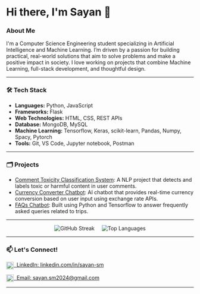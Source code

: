 # Hi there, I'm Sayan 👋

### About Me
I'm a Computer Science Engineering student specializing in Artificial Intelligence and Machine Learning. I’m driven by a passion for building practical, real-world solutions that aim to solve problems and make a positive impact in society. I love working on projects that combine Machine Learning, full-stack development, and thoughtful design.

---

### 🛠️ Tech Stack
- **Languages:** Python, JavaScript  
- **Frameworks:** Flask  
- **Web Technologies:** HTML, CSS, REST APIs  
- **Database:** MongoDB, MySQL  
- **Machine Learning:** Tensorflow, Keras, scikit-learn, Pandas, Numpy, Spacy, Pytorch  
- **Tools:** Git, VS Code, Jupyter notebook, Postman  

---

### 🗂️ Projects

- [Comment Toxicity Classification System](https://github.com/Sayan-Mondal2022/comment_toxicity_classifier.git): A NLP project that detects and labels toxic or harmful content in user comments.  
- [Currency Converter Chatbot](https://github.com/Sayan-Mondal2022/currency_converter.git): AI chatbot that provides real-time currency conversion based on user input using exchange rate APIs.  
- [FAQs Chatbot](https://github.com/Sayan-Mondal2022/faqs_chatbot.git): Built using Python and Tensorflow to answer frequently asked queries related to trips.  

---

<p align="center">
  <img src="https://github-readme-streak-stats.herokuapp.com?user=Sayan-Mondal2022&theme=tokyonight" alt="GitHub Streak" />
  &nbsp;&nbsp;&nbsp;
  <img src="https://github-readme-stats.vercel.app/api/top-langs/?username=Sayan-Mondal2022&layout=compact&theme=tokyonight" alt="Top Languages" />
</p>

----

### 📫 Let's Connect!

<p>
  <a href="https://linkedin.com/in/sayan-sm" target="_blank">
    <img src="https://cdn-icons-png.flaticon.com/512/174/174857.png" width="20" height="20" style="vertical-align:middle" />
    &nbsp;LinkedIn: linkedin.com/in/sayan-sm
  </a>
</p>

<p>
  <a href="mailto:sayan.sm2024@gmail.com">
    <img src="https://cdn-icons-png.flaticon.com/512/732/732200.png" width="20" height="20" style="vertical-align:middle" />
    &nbsp;Email: sayan.sm2024@gmail.com
  </a>
</p>

***
